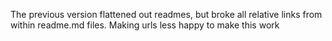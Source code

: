 The previous version flattened out readmes, but broke all relative links from within readme.md files. Making urls less happy to make this work